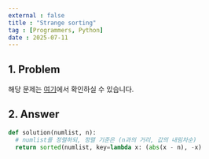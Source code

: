 ```yaml
---
external : false
title : "Strange sorting"
tag : [Programmers, Python]
date : 2025-07-11
---
```


## 1. Problem

해당 문제는 [여기](https://school.programmers.co.kr/learn/courses/30/lessons/120880)에서 확인하실 수 있습니다.

## 2. Answer

```py
def solution(numlist, n):
  # numlist를 정렬하되, 정렬 기준은 (n과의 거리, 값의 내림차순)
  return sorted(numlist, key=lambda x: (abs(x - n), -x)
```

